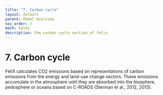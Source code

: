 ```yaml
---
title: "7. Carbon cycle"
layout: default
parent: Model Overview
nav_order: 7
math: katex
description: the carbon cycle section of felix
---
```


# 7. Carbon cycle
FeliX calculates CO2 emissions based on representations of carbon emissions from the energy and land-use change sectors. These emissions accumulate in the atmosphere until they are absorbed into the biosphere, pedosphere or oceans based on C-ROADS (Sterman et al., 2012, 2013).
